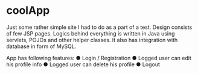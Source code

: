 # coolApp
Just some rather simple site I had to do as a part of a test. Design consists of few JSP pages. Logics behind everything is written in Java using servlets, POJOs and other helper classes. It also has integration with database in form of MySQL.

App has following features:
●	Login / Registration 
●	Logged user can edit his profile info
●	Logged user can delete his profile
●	Logout
